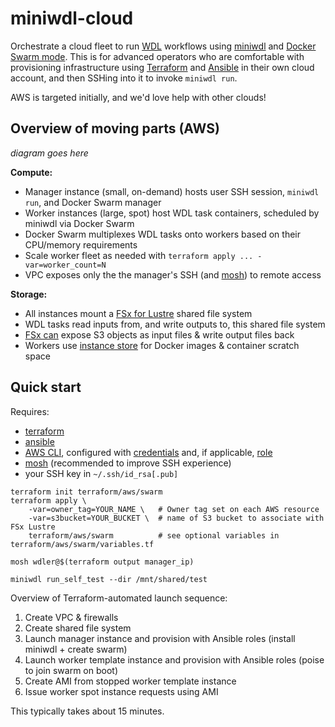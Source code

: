 # miniwdl-cloud

Orchestrate a cloud fleet to run [WDL](https://openwdl.org/) workflows using [miniwdl](https://github.com/chanzuckerberg/miniwdl) and [Docker Swarm mode](https://docs.docker.com/engine/swarm/). This is for advanced operators who are comfortable with provisioning infrastructure using [Terraform](https://www.terraform.io/) and [Ansible](https://www.ansible.com/) in their own cloud account, and then SSHing into it to invoke `miniwdl run`.

AWS is targeted initially, and we'd love help with other clouds!

## Overview of moving parts (AWS)

*diagram goes here*

**Compute:**
* Manager instance (small, on-demand) hosts user SSH session, `miniwdl run`, and Docker Swarm manager
* Worker instances (large, spot) host WDL task containers, scheduled by miniwdl via Docker Swarm
* Docker Swarm multiplexes WDL tasks onto workers based on their CPU/memory requirements
* Scale worker fleet as needed with `terraform apply ... -var=worker_count=N`
* VPC exposes only the the manager's SSH (and [mosh](https://mosh.org/)) to remote access

**Storage:**
* All instances mount a [FSx for Lustre](https://aws.amazon.com/fsx/lustre/) shared file system
* WDL tasks read inputs from, and write outputs to, this shared file system
* [FSx can](https://docs.aws.amazon.com/fsx/latest/LustreGuide/fsx-data-repositories.html) expose S3 objects as input files & write output files back
* Workers use [instance store](https://docs.aws.amazon.com/AWSEC2/latest/UserGuide/InstanceStorage.html) for Docker images & container scratch space

## Quick start

Requires: 
* [terraform](https://www.terraform.io/downloads.html)
* [ansible](https://docs.ansible.com/ansible/latest/installation_guide/intro_installation.html)
* [AWS CLI](https://docs.aws.amazon.com/cli/latest/userguide/install-cliv2.html), configured with [credentials](https://docs.aws.amazon.com/cli/latest/userguide/cli-configure-files.html) and, if applicable, [role](https://docs.aws.amazon.com/cli/latest/userguide/cli-configure-role.html)
* [mosh](https://mosh.org/#getting) (recommended to improve SSH experience)
* your SSH key in `~/.ssh/id_rsa[.pub]`

```
terraform init terraform/aws/swarm
terraform apply \
    -var=owner_tag=YOUR_NAME \   # Owner tag set on each AWS resource
    -var=s3bucket=YOUR_BUCKET \  # name of S3 bucket to associate with FSx Lustre
    terraform/aws/swarm          # see optional variables in terraform/aws/swarm/variables.tf

mosh wdler@$(terraform output manager_ip)

miniwdl run_self_test --dir /mnt/shared/test
```

Overview of Terraform-automated launch sequence:

1. Create VPC & firewalls
2. Create shared file system
3. Launch manager instance and provision with Ansible roles (install miniwdl + create swarm)
4. Launch worker template instance and provision with Ansible roles (poise to join swarm on boot)
5. Create AMI from stopped worker template instance
6. Issue worker spot instance requests using AMI

This typically takes about 15 minutes.
